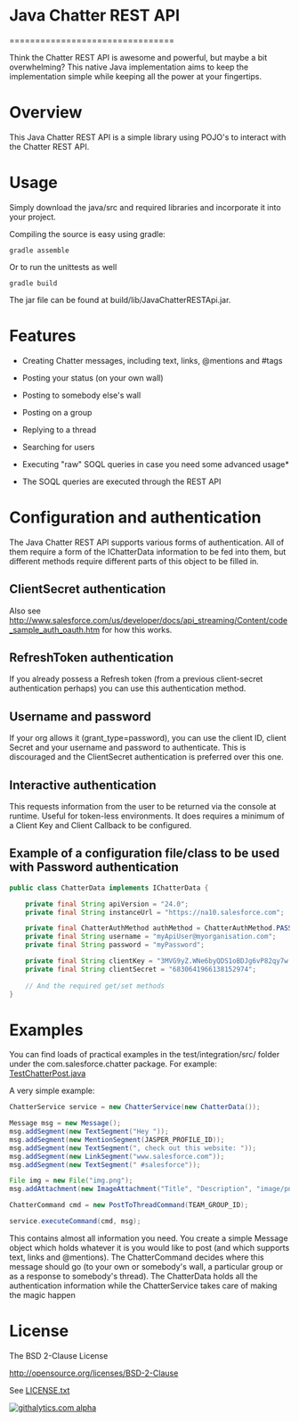 # Java Chatter REST API
================================

Think the Chatter REST API is awesome and powerful, but maybe a bit overwhelming? This native Java implementation aims to keep the implementation simple
while keeping all the power at your fingertips.
 
# Overview
This Java Chatter REST API is a simple library using POJO's to interact with the Chatter REST API.

# Usage
Simply download the java/src and required libraries and incorporate it into your project.

Compiling the source is easy using gradle:

    gradle assemble

Or to run the unittests as well

    gradle build

The jar file can be found at build/lib/JavaChatterRESTApi.jar.

# Features
- Creating Chatter messages, including text, links, @mentions and #tags
- Posting your status (on your own wall)
- Posting to somebody else's wall
- Posting on a group
- Replying to a thread

- Searching for users
- Executing "raw" SOQL queries in case you need some advanced usage*

* The SOQL queries are executed through the REST API

# Configuration and authentication
The Java Chatter REST API supports various forms of authentication.
All of them require a form of the IChatterData information to be fed into them, but different methods require different parts of this object to be filled in. 

## ClientSecret authentication

Also see http://www.salesforce.com/us/developer/docs/api_streaming/Content/code_sample_auth_oauth.htm for how this works.

## RefreshToken authentication
If you already possess a Refresh token (from a previous client-secret authentication perhaps) you can use this authentication method.

## Username and password
If your org allows it (grant_type=password), you can use the client ID, client Secret and your username and password to authenticate.
This is discouraged and the ClientSecret authentication is preferred over this one.

## Interactive authentication
This requests information from the user to be returned via the console at runtime. Useful for token-less environments.
It does requires a minimum of a Client Key and Client Callback to be configured.

## Example of a configuration file/class to be used with Password authentication
```java
public class ChatterData implements IChatterData {

    private final String apiVersion = "24.0";
    private final String instanceUrl = "https://na10.salesforce.com";

    private final ChatterAuthMethod authMethod = ChatterAuthMethod.PASSWORD;
    private final String username = "myApiUser@myorganisation.com";
    private final String password = "myPassword";

    private final String clientKey = "3MVG9yZ.WNe6byQDS1oBDJg6vP82qy7w.OVregoIATuJtBxxIxDQmb8kr8zmasqSUAsCED6CCNx.3zaWScqph";
    private final String clientSecret = "6830641966138152974";
    
    // And the required get/set methods
}
```

# Examples
You can find loads of practical examples in the test/integration/src/ folder under the com.salesforce.chatter package.
For example: [TestChatterPost.java](test/integration/src/com/salesforce/chatter/TestChatterPost.java)

A very simple example:
```java
ChatterService service = new ChatterService(new ChatterData());

Message msg = new Message();
msg.addSegment(new TextSegment("Hey "));
msg.addSegment(new MentionSegment(JASPER_PROFILE_ID));
msg.addSegment(new TextSegment(", check out this website: "));
msg.addSegment(new LinkSegment("www.salesforce.com"));
msg.addSegment(new TextSegment(" #salesforce"));

File img = new File("img.png");
msg.addAttachment(new ImageAttachment("Title", "Description", "image/png", img));

ChatterCommand cmd = new PostToThreadCommand(TEAM_GROUP_ID);

service.executeCommand(cmd, msg);
```

This contains almost all information you need.
You create a simple Message object which holds whatever it is you would like to post (and which supports text, links and @mentions).
The ChatterCommand decides where this message should go (to your own or somebody's wall, a particular group or as a response to somebody's thread).
The ChatterData holds all the authentication information while the ChatterService takes care of making the magic happen

# License
The BSD 2-Clause License

http://opensource.org/licenses/BSD-2-Clause

See [LICENSE.txt](./LICENSE.txt)


[![githalytics.com alpha](https://cruel-carlota.pagodabox.com/6ca79e72bf275bb790cfda419b72675b "githalytics.com")](http://githalytics.com/forcedotcom/JavaChatterRESTApi)
